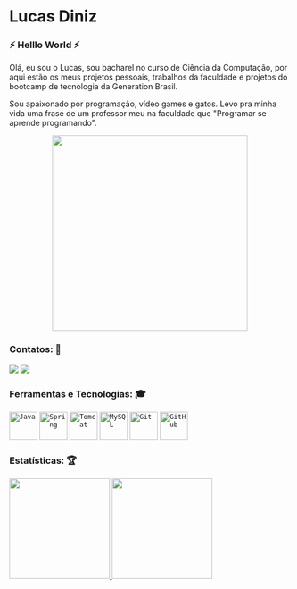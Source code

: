 <div dsplay="inline-block">
 
 <h1 align="left">Lucas Diniz</h1>

### :zap: Helllo World :zap:
 
 Olá, eu sou o Lucas, sou bacharel no curso de Ciência da Computação, por aqui estão os meus projetos pessoais, trabalhos da faculdade e projetos do bootcamp de tecnologia da Generation Brasil. 

 Sou apaixonado por programação, vídeo games e gatos. Levo pra minha vida uma frase de um professor meu na faculdade que "Programar se aprende programando".
 
 <p align="center">
  <img src="https://c.tenor.com/_HwQHDixHnMAAAAC/kitten-cat.gif" width="350">
</p>

### Contatos: :rocket:

<div>
<a href = "mailto:lucascelestino.diniz@gmail.com"><img src="https://img.shields.io/badge/Gmail-D14836?style=for-the-badge&logo=gmail&logoColor=white" target="_blank"></a>
<a href="https://www.linkedin.com/in/lucas-celestino-diniz" target="_blank"><img src="https://img.shields.io/badge/-LinkedIn-%230077B5?style=for-the-badge&logo=linkedin&logoColor=white" target="_blank"></a>   
</div>

### Ferramentas e Tecnologias: :mortar_board:
<code><img width="50px" src="https://cdn.jsdelivr.net/gh/devicons/devicon/icons/java/java-original-wordmark.svg" title = "Java" /></code>
<code><img width="50px" src="https://cdn.jsdelivr.net/gh/devicons/devicon/icons/spring/spring-original-wordmark.svg" title = "Spring" /></code>
<code><img width="50px" src="https://cdn.jsdelivr.net/gh/devicons/devicon/icons/tomcat/tomcat-original-wordmark.svg" title = "Tomcat" /></code>
<code><img width="50px" src="https://cdn.jsdelivr.net/gh/devicons/devicon/icons/mysql/mysql-original-wordmark.svg" title = "MySQL" /></code>
<code><img width="50px" src="https://cdn.jsdelivr.net/gh/devicons/devicon/icons/git/git-original.svg" title = "Git" /></code>
<code><img width="50px" src="https://cdn.jsdelivr.net/gh/devicons/devicon/icons/github/github-original-wordmark.svg" title = "GitHub" /></code>



### Estatísticas: :trophy:
<div>
<a href="https://github.com/seu-usuário-aqui">
<img height="180em" src="https://github-readme-stats.vercel.app/api/top-langs/?username=LucasCdiniz&layout=compact&langs_count=7&theme=dracula"/>
<img height="180em" src="https://github-readme-stats.vercel.app/api?username=LucasCdiniz&show_icons=true&theme=dracula&include_all_commits=true&count_private=true"/>
</div>
